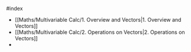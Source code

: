 #index

- [[Maths/Multivariable Calc/1. Overview and Vectors|1. Overview and Vectors]]
- [[Maths/Multivariable Calc/2. Operations on Vectors|2. Operations on Vectors]]
- 